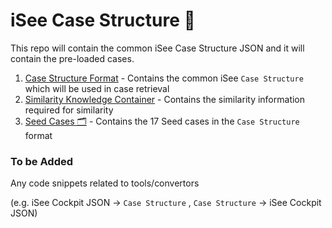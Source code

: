 # iSee Case Structure 📄
This repo will contain the common iSee Case Structure JSON and it will contain the pre-loaded cases.

1. [Case Structure Format](https://github.com/isee4xai/iSeeCases/blob/main/case-structure.json) - Contains the common iSee ```Case Structure``` which will be used in case retrieval
2. [Similarity Knowledge Container](https://github.com/isee4xai/iSeeCases/blob/main/similarity-knowledge-container.json) - Contains the similarity information required for similarity 
3. [Seed Cases 🗂](https://github.com/isee4xai/iSeeCases/blob/main/seed-cases.json)  - Contains the 17 Seed cases in the ```Case Structure``` format



### To be Added
Any code snippets related to tools/convertors 

(e.g. iSee Cockpit JSON -> ```Case Structure``` , ```Case Structure``` -> iSee Cockpit JSON)
